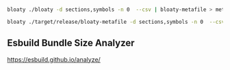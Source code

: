 ```bash

bloaty ./bloaty -d sections,symbols -n 0  --csv | bloaty-metafile > meta.json

bloaty ./target/release/bloaty-metafile -d sections,symbols -n 0  --csv | bloaty-metafile --name=bloaty-metafile --cargo-lock=Cargo.lock  > meta.json

```

## Esbuild Bundle Size Analyzer

https://esbuild.github.io/analyze/